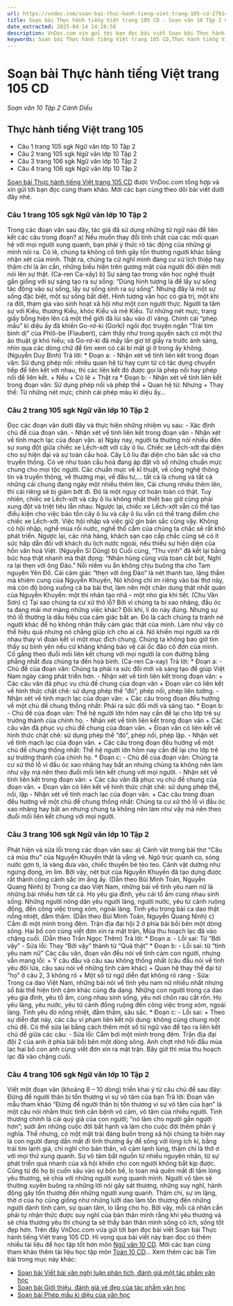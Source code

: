 ```yaml
---
url: https://vndoc.com/soan-bai-thuc-hanh-tieng-viet-trang-105-cd-279144
title: Soạn bài Thực hành tiếng Việt trang 105 CD - Soạn văn 10 Tập 2 Cánh Diều - VnDoc.com
date_extracted: 2025-04-14 14:26:58
description: VnDoc.com xin gửi tới bạn đọc bài viết Soạn bài Thực hành tiếng Việt trang 105 CD. Mời bạn đọc cùng tham khảo chi tiết.
keywords: Soạn bài Thực hành tiếng Việt trang 105 CD,Thực hành tiếng Việt trang 105,soạn Thực hành tiếng Việt trang 105,soạn văn Thực hành tiếng Việt trang 105,soạn văn 10,văn 10,ngữ văn 10 CD
---
```


# Soạn bài Thực hành tiếng Việt trang 105 CD
 _Soạn văn 10 Tập 2 Cánh Diều_
## Thực hành tiếng Việt trang 105
  * Câu 1 trang 105 sgk Ngữ văn lớp 10 Tập 2
  * Câu 2 trang 105 sgk Ngữ văn lớp 10 Tập 2
  * Câu 3 trang 106 sgk Ngữ văn lớp 10 Tập 2
  * Câu 4 trang 106 sgk Ngữ văn lớp 10 Tập 2

[Soạn bài Thực hành tiếng Việt trang 105 CD](<https://vndoc.com/soan-bai-thuc-hanh-tieng-viet-trang-105-cd-279144>) được VnDoc.com tổng hợp và xin gửi tới bạn đọc cùng tham khảo. Mời các bạn cùng theo dõi bài viết dưới đây nhé.
### Câu 1 trang 105 sgk Ngữ văn lớp 10 Tập 2
Trong các đoạn văn sau đây, tác giả đã sử dụng những từ ngữ nào để liên kết các câu trong đoạn?
a\) Nếu muốn thay đổi tính chất của các mối quan hệ với mọi người xung quanh, bạn phải ý thức rõ tác động của những gì mình nói ra. Có lẽ, chúng ta không cố tình gây tổn thương người khác bằng nhận xét của mình. Thật ra, chúng ta cứ nghĩ mình đang cư xử lịch thiệp hay thậm chí là ân cần, những biểu hiện trên gương mặt của người đối diện mới nói lên sự thật.
\(Ca-ren Ca-xây\)
b\) Sự sáng tạo trong văn học nghệ thuật gần giống với sự sáng tạo ra sự sống: “Dùng hình tượng là để lấy sự sống tác động vào sự sống, lấy sự sống sinh ra sự sống”. Nhưng đây là một sự sống đặc biệt, một sự sống bất diệt. Hình tượng văn học có giá trị, một khi ra đời, tham gia vào sinh hoạt xã hội như một con người thực. Người ta tâm sự với Kiều, thương Kiều, khóc Kiều và mê Kiều. Từ những nét mực, trang giấy bỗng hiện lên cả một thế giới đã lùi sâu vào dĩ vãng. Chính cái “phép mầu” kì diệu ấy đã khiến Go-rơ-ki \(Gorki\) ngôi đọc truyện ngắn “Trái tim bình dị” của Phlô-be \(Flaubert\), cảm thấy như trong quyển  sách có một thứ ảo thuật gì khó hiểu; và Go-rơ-ki đã mấy lần giơ tờ giấy ra trước ánh sáng, nhìn qua các dòng chữ để tìm xem có cái bí mật gì ở trong ấy không.
\(Nguyễn Duy Bình\)
Trả lời:
\* Đoạn a:
\- Nhận xét về tính liên kết trong đoạn văn: Sử dụng phép nối: nhiều quan hệ từ hay cụm từ có tác dụng chuyển tiếp để liên kết với nhau, thì các liên kết đó được gọi là phép nối hay phép nối để liên kết.
\+ Nếu
\+ Có lẽ
\+ Thật ra
\* Đoạn b:
\- Nhận xét về tính liên kết trong đoạn văn: Sử dụng phép nối và phép thế
\+ Quan hệ từ: Nhưng
\+ Thay thế: Từ những nét mực; chính cái phép màu kì diệu ấy…
### Câu 2 trang 105 sgk Ngữ văn lớp 10 Tập 2
Đọc các đoạn văn dưới đây và thực hiện những nhiệm vụ sau:
\- Xác định chủ đề của đoạn văn.
\- Nhận xét về tính liên kết trong đoạn văn
\- Nhận xét về tính mạch lạc của đoạn văn.
a\) Ngày nay, người ta thường nói nhiều đến sự xung đột giữa chiếc xe Lếch-xớt với cây ô liu. Chiếc xe Lếch-xớt đại diện cho sự hiện đại và sự toàn cầu hoá. Cây Lô liu đại diện cho bản sắc và cho truyền thống. Có vẻ như toàn cầu hoả đang áp đặt
vô số những chuẩn mực chung cho mọi tộc người. Các chuẩn mực về kĩ thuật, về công nghệ thông tin và truyền thông, về thương mại, về đầu tư,... tất cả là chung và tất cả những cải chung đang ngày một nhiều thêm lên, Cải chung nhiều thêm lên, thì cái riêng sẽ bị giảm bớt đi. Đó là một nguy cơ hoàn toàn có thật. Tuy nhiên, chiếc xe Lếch-xớt và cây ô liu không nhất thiết bao giờ cũng phải xung đột và triệt tiêu lẫn nhau. Ngược lại, chiếc xe Lếch-xớt vẫn có thể tạo điều kiện cho việc bảo tồn cây ô liu và cây ô liu vẫn có thể trang điểm cho chiếc xe Lếch-xớt. Việc hội nhập và việc giữ gìn bản sắc cũng vậy. Không có hội nhập, nghề múa rối nước, nghề thổ cẩm của chúng ta chắc sẽ rất khó phát triển. Ngược lại, các nhà hàng, khách sạn cao cấp chắc cũng sẽ có ít sức hấp dẫn đối với khách du lịch nước ngoài, nếu thiếu sự hiện diện của hồn văn hoá Việt. \(Nguyễn Sĩ Dũng\)
b\) Cuối cùng, “Thu vịnh” đã kết lại bằng bức hoạ thật nhanh mà thật đọng:
“Nhân hủng cũng vừa toan cắt bút,
Nghĩ ra lại thẹn với ông Đào.”
Nỗi niềm vu ẩn không chịu buông tha cho Tam nguyên Yên Đổ. Cái cảm giác “thẹn với ông Đào” là nét thanh tao, lặng thầm mà khiêm cung của Nguyễn Khuyến, Nó không chỉ im riêng vào bài thơ này, mà còn độ bóng xuống cả ba bài thơ, làm nên một chân dung thật nhất quán của Nguyễn Khuyển: một thi nhân tạo nhã – một nho gia khi tiết. \(Chu Văn Sơn\)
c\) Tại sao chúng ta cư xử thô lỗ? Bởi vì chúng ta bị xao nhãng, đầu óc ta đang mải mơ màng những việc khác? Đôi khi, lí do này đúng. Nhưng sự thô lỗ thường là dấu hiệu của cảm giác bất an. Đó là cách chúng ta tránh né người khác để họ không nhận thấy cảm giác thật của mình. Làm như vậy có thể hiệu quả nhưng nó chẳng giúp ích cho ai cả. Nó khiến mọi người xa rời nhau thay vì đoàn kết vì một mục đích chung. Chúng ta không bao giờ tìm thấy sự bình yên nếu cứ khăng khăng bảo vệ cải ốc đảo cô đơn của mình. Cố gắng theo đuổi mối liên kết chung với mọi người là con đường bằng phẳng nhất đưa chúng ta đến hoà bình. \(Ca-ren Ca-xay\)
Trả lời:
\* Đoạn a:
\- Chủ đề của đoạn văn: Chúng ta phải ra sức đổi mới và sáng tạo để giúp Việt Nam ngày càng phát triển hơn.
\- Nhận xét về tính liên kết trong đoạn văn:
\+ Các câu văn đã phục vụ chủ đề chung của đoạn văn
\+ Đoạn văn có liên kết về hình thức chặt chẽ: sử dụng phép thế “đó”, phép nối, phép liên tưởng.
\- Nhận xét về tính mạch lạc của đoạn văn:
\+ Các câu trong đoạn đều hướng về một chủ đề chung thống nhất: Phải ra sức đổi mới và sáng tạo.
\* Đoạn b:
\- Chủ đề của đoạn văn: Thế hệ người lớn hôm nay cần để lại cho lớp trẻ sự trưởng thành của chính họ.
\- Nhận xét về tính liên kết trong đoạn văn
\+ Các câu văn đã phục vụ chủ đề chung của đoạn văn.
\+ Đoạn văn có liên kết về hình thức chặt chẽ: sử dụng phép thế “đó”, phép nối, phép lặp.
\- Nhận xét về tính mạch lạc của đoạn văn.
\+ Các câu trong đoạn đều hướng về một chủ đề chung thống nhất: Thế hệ người lớn hôm nay cần để lại cho lớp trẻ sự trưởng thành của chính họ.
\* Đoạn c:
\- Chủ đề của đoạn văn: Chúng ta cư xử thô lỗ vì đầu óc xao nhãng hay bất an nhưng chúng ta không nên làm như vậy mà nên theo đuổi mối liên kết chung với mọi người.
\- Nhận xét về tính liên kết trong đoạn văn:
\+ Các câu văn đã phục vụ chủ đề chung của đoạn văn.
\+ Đoạn văn có liên kết về hình thức chặt chẽ: sử dụng phép thế, nối, lặp
\- Nhận xét về tính mạch lạc của đoạn văn.
\+ Các câu trong đoạn đều hướng về một chủ đề chung thống nhất: Chúng ta cư xử thô lỗ vì đầu óc xao nhãng hay bất an nhưng chúng ta không nên làm như vậy mà nên theo đuổi mối liên kết chung với mọi người.
### Câu 3 trang 106 sgk Ngữ văn lớp 10 Tập 2
Phát hiện và sửa lỗi trong các đoạn văn sau:
a\) Cảnh vật trong bài thơ “Câu cá mùa thu” của Nguyễn Khuyến thật là vắng vẻ. Ngõ trúc quanh co, sóng nước gợn ti, lá vàng đưa vào, chiếc thuyền bé tẻo teo. Cảnh vật dường như ngưng đọng, im lìm. Bởi vậy, nét bút của Nguyễn Khuyến đã tạo dựng được rất thành công cảnh sắc im ắng ấy. \(Dẫn theo Bùi Minh Toán, Nguyễn Quang Ninh\)
b\) Trong ca dao Việt Nam, những bài về tình yêu nam nữ là những bài nhiều hơn tất cả. Họ yêu gia đình, yêu cái tổ ấm cùng nhau sinh sống. Những người nông dân yêu người làng, người nước, yêu từ cảnh ruộng đồng, đến công việc trong xóm, ngoài làng. Tình yêu trong bài ca dao thật nồng nhiệt, đằm thắm. \(Dẫn theo Bùi Minh Toản, Nguyễn Quang Ninh\)
c\) Cắm đi một mình trong đêm. Trận địa đại hội 2 ở phía bãi bồi bên một dòng sông. Hai bố con cùng viết đơn xin ra mặt trận, Mùa thu hoạch lạc đã vào chặng cuối. \(Dẫn theo Trần Ngọc Thêm\)
Trả lời:
\* Đoạn a:
\- Lỗi sai: Từ “Bởi vậy”
\- Sửa lỗi: Thay “Bởi vậy” thành từ “Quả thật”
\* Đoạn b:
\- Lỗi sai: từ “tình yêu nam nữ”
Các câu văn, đoạn văn đều nói về tình cảm con người, nhưng vẫn mang lỗi:
\+ Ý câu đầu và câu sau không thống nhất \(câu đầu nói về tình yêu đôi lứa, câu sau nói về những tình cảm khác\)
\+ Quan hệ thay thế đại từ “họ” ở câu 2, 3 không rõ
\+ Một số từ ngữ diễn đạt không rõ ràng
\- Sửa:
Trong ca dao Việt Nam, những bài nói về tình yêu nam nữ nhiều nhất nhưng số bài thể hiện tình cảm khác cũng đa dạng. Những con người trong ca dao yêu gia đình, yêu tổ ấm, cùng nhau sinh sống, yêu nơi chôn rau cắt rốn. Họ yêu làng, yêu nước, yêu từ cảnh đồng ruộng đến công việc trong xóm, ngoài làng. Tình yêu đó nồng nhiệt, đằm thắm, sâu sắc.
\* Đoạn c:
\- Lỗi sai:
\+ Theo sự diễn đạt này, các câu vi phạm liên kết nội dung: không cùng chung một chủ đề. Có thể sửa lại bằng cách thêm một số từ ngữ vào để tạo ra liên kết chủ đề giữa các câu:
\- Sửa lỗi:
Cắm bơi một mình trong đêm. Trận địa đại đội 2 của anh ở phía bãi bồi bên một dòng sông. Anh chợt nhớ hồi đầu mùa lạc hai bố con anh cùng viết đơn xin ra mặt trận. Bây giờ thì mùa thu hoạch lạc đã vào chặng cuối.
### Câu 4 trang 106 sgk Ngữ văn lớp 10 Tập 2
Viết một đoạn văn \(khoảng 8 – 10 dòng\) triển khai ý từ câu chủ đề sau đây: Đừng để người thân bị tổn thương vì sự vô tâm của bạn
Trả lời:
Đoạn văn mẫu tham khảo
“Đừng để người thân bị tổn thương vì sự vô tâm của bạn” là một câu nói nhằm thức tỉnh căn bệnh vô cảm, vô tâm của nhiều người. Tình thương chính là cái quý giá của con người; “nó làm cho người gần người hơn”; sưởi ấm những cuộc đời bất hạnh và làm cho cuộc đời thêm phần ý nghĩa. Thế nhưng, có một mặt trái đáng buồn trong xã hội chúng ta hiện nay là con người đang dần mất đi tình thương ấy để sống với lòng ích kỉ, bằng trái tim lạnh giá, chỉ nghĩ cho bản thân, vô cảm lạnh lùng, thậm chí là thờ ơ với mọi thứ xung quanh. Sự vô tâm bắt nguồn từ nhiều nguyên nhân, từ sự phát triển quá nhanh của xã hội khiến cho con người không bắt kịp được. Cũng từ đó họ bị cuốn sâu vào sự bộn bề, lo toan mà quên mất đi tấm lòng yêu thương, sẻ chia với những người xung quanh mình. Người vô tâm sẽ thường xuyên buông ra những lời nói gây sát thương, những suy nghĩ, hành động gây tổn thương đến những người xung quanh. Thậm chí, sự im lặng, thờ ơ của họ cũng giống như những lưỡi dao làm tổn thương đến những người dành tình cảm, sự quan tâm, lo lắng cho họ. Bởi vậy, mỗi cá nhân cần phải tự nhận thức được suy nghĩ của bản thân mình rằng khi yêu thương và sẻ chia thương yêu thì chúng ta sẽ thấy bản thân mình sống có ích, sống tốt đẹp hơn.
Trên đây VnDoc.com vừa gửi tới bạn đọc bài viết Soạn bài Thực hành tiếng Việt trang 105 CD. Hi vọng qua bài viết này bạn đọc có thêm nhiều tài liệu để học tập tốt hơn môn [Ngữ văn 10 CD](<https://vndoc.com/ngu-van-10-canh-dieu-tap2>). Mời các bạn cùng tham khảo thêm tài liệu học tập môn [Toán 10 CD](<https://vndoc.com/toan-10-canh-dieu-tap2>)...
Xem thêm các bài Tìm bài trong mục này khác:
  * [Soạn bài Viết bài văn nghị luận phân tích, đánh giá một tác phẩm văn học](</soan-bai-viet-bai-van-nghi-luan-phan-tich-danh-gia-mot-tac-pham-van-hoc-cd-279145>)
  * [Soạn bài Giới thiệu, đánh giá vẻ đẹp của tác phẩm văn học](</soan-bai-gioi-thieu-danh-gia-ve-dep-cua-tac-pham-van-hoc-cd-279147>)
  * [Soạn bài Phép mầu kì diệu của văn học](</soan-bai-phep-mau-ki-dieu-cua-van-hoc-cd-279149>)


